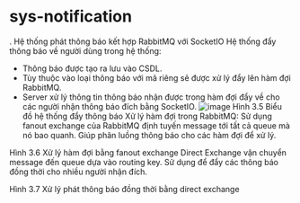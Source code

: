 ﻿# sys-notification
. Hệ thống phát thông báo kết hợp RabbitMQ với SocketIO
Hệ thống đẩy thông báo về người dùng trong hệ thống:
-	Thông báo được tạo ra lưu vào CSDL.
-	Tùy thuộc vào loại thông báo với mã riêng sẽ được xử lý đẩy lên hàm đợi RabbitMQ.
-	Server xử lý thông tin thông báo nhận được trong hàm đợi đẩy về cho các người nhận thông báo đích bằng SocketIO. 
 ![image](https://github.com/user-attachments/assets/0c9de374-426b-49db-a9f8-6204d19307d9)
Hình 3.5 Biểu đồ hệ thống đẩy thông báo
Xử lý hàm đợi trong RabbitMQ:
Sử dụng fanout exchange của RabbitMQ định tuyến message tới tất cả queue mà nó bao quanh. Giúp phân luồng thông báo cho các hàm đợi để xử lý.
 
Hình 3.6 Xử lý hàm đợi bằng fanout exchange
Direct Exchange vận chuyển message đến queue dựa vào routing key. Sử dụng để đẩy các thông báo đồng thời cho nhiều người nhận đích.
 
Hình 3.7 Xử lý phát thông báo đồng thời bằng direct exchange
